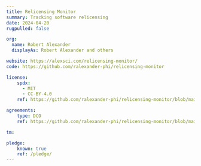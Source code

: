 ```yaml
---
title: Relicensing Monitor
summary: Tracking software relicensing
date: 2024-04-20
rugpulled: false

org:
  name: Robert Alexander
  displayAs: Robert Alexander and others

website: https://alexsci.com/relicensing-monitor/
code: https://github.com/ralexander-phi/relicensing-monitor

license:
    spdx:
      - MIT
      - CC-BY-4.0
    ref: https://github.com/ralexander-phi/relicensing-monitor/blob/main/README.md

agreements:
    type: DCO
    ref: https://github.com/ralexander-phi/relicensing-monitor/blob/main/CONTRIBUTING.md#dco-sign-off

tm:

pledge:
    known: true
    ref: /pledge/
---
```


